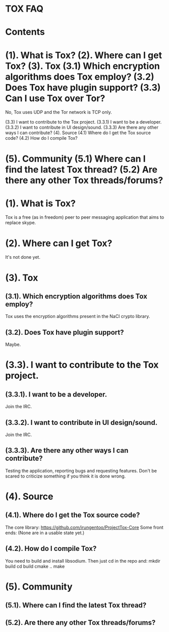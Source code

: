 TOX FAQ
=======
 
Contents
========
 
(1). What is Tox?
(2). Where can I get Tox?
(3). Tox
(3.1) Which encryption algorithms does Tox employ?
(3.2) Does Tox have plugin support?
(3.3) Can I use Tox over Tor?
=============================
No, Tox uses UDP and the Tor network is TCP only.

(3.3) I want to contribute to the Tox project.
(3.3.1) I want to be a developer.
(3.3.2) I want to contribute in UI design/sound.
(3.3.3) Are there any other ways I can contribute?
(4). Source
(4.1) Where do I get the Tox source code?
(4.2) How do I compile Tox?
 
(5). Community
(5.1) Where can I find the latest Tox thread?
(5.2) Are there any other Tox threads/forums?
===============================================================================
 
(1). What is Tox?
=================
Tox is a free (as in freedom) peer to peer messaging application that aims to 
replace skype.

(2). Where can I get Tox?
========================
It's not done yet.

(3). Tox
=======
(3.1). Which encryption algorithms does Tox employ?
--------------------------------------------------
Tox uses the encryption algorithms present in the NaCl crypto library.

(3.2). Does Tox have plugin support?
-----------------------------------
Maybe.

(3.3). I want to contribute to the Tox project.
==============================================
(3.3.1). I want to be a developer.
---------------------------------
Join the IRC.

(3.3.2). I want to contribute in UI design/sound.
------------------------------------------------
Join the IRC.

(3.3.3). Are there any other ways I can contribute?
--------------------------------------------------
Testing the application, reporting bugs and requesting features. Don't be 
scared to criticize something if you think it is done wrong.

(4). Source
===========
(4.1). Where do I get the Tox source code?
-----------------------------------------
The core library: https://github.com/irungentoo/ProjectTox-Core
Some front ends:
(None are in a usable state yet.)

(4.2). How do I compile Tox?
---------------------------
You need to build and install libsodium.
Then just cd in the repo and:
mkdir build
cd build
cmake ..
make

(5). Community
==============
(5.1). Where can I find the latest Tox thread?
---------------------------------------------


(5.2). Are there any other Tox threads/forums?
---------------------------------------------
